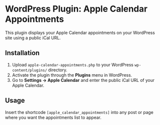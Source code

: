 # WordPress Plugin: Apple Calendar Appointments

This plugin displays your Apple Calendar appointments on your WordPress site using a public iCal URL.

## Installation
1. Upload `apple-calendar-appointments.php` to your WordPress `wp-content/plugins/` directory.
2. Activate the plugin through the **Plugins** menu in WordPress.
3. Go to **Settings → Apple Calendar** and enter the public iCal URL of your Apple Calendar.

## Usage
Insert the shortcode `[apple_calendar_appointments]` into any post or page where you want the appointments list to appear.

